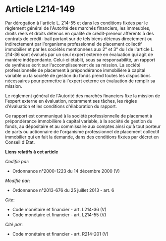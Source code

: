 # Article L214-149

Par dérogation à l'article L. 214-55 et dans les conditions fixées par le règlement général de l'Autorité des marchés
financiers, les immeubles, droits réels et droits détenus en qualité de crédit-preneur afférents à des contrats de crédit-
bail portant sur de tels biens détenus directement ou indirectement par l'organisme professionnel de placement collectif
immobilier et par les sociétés mentionnées aux 2° et 3° du I de l'article L. 214-36 sont évalués par un seul expert externe
en évaluation qui agit de manière indépendante. Celui-ci établit, sous sa responsabilité, un rapport de synthèse écrit sur
l'accomplissement de sa mission. La société professionnelle de placement à prépondérance immobilière à capital variable ou la
société de gestion du fonds prend toutes les dispositions nécessaires pour permettre à l'expert externe en évaluation de
remplir sa mission.

Le règlement général de l'Autorité des marchés financiers fixe la mission de l'expert externe en évaluation, notamment ses
tâches, les règles d'évaluation et les conditions d'élaboration du rapport.

Ce rapport est communiqué à la société professionnelle de placement à prépondérance immobilière à capital variable, à la
société de gestion du fonds, au dépositaire et au commissaire aux comptes ainsi qu'à tout porteur de parts ou actionnaire de
l'organisme professionnel de placement collectif immobilier qui en fait la demande, dans des conditions fixées par décret en
Conseil d'Etat.

**Liens relatifs à cet article**

_Codifié par_:

  - Ordonnance n°2000-1223 du 14 décembre 2000 (V)

_Modifié par_:

  - Ordonnance n°2013-676 du 25 juillet 2013 - art. 6

_Cite_:

  - Code monétaire et financier - art. L214-36 (V)
  - Code monétaire et financier - art. L214-55 (V)

_Cité par_:

  - Code monétaire et financier - art. R214-201 (V)
